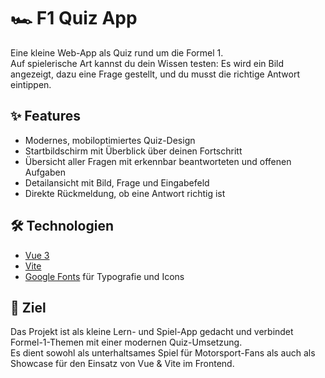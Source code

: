 # 🏎️ F1 Quiz App

Eine kleine Web-App als Quiz rund um die Formel 1.  
Auf spielerische Art kannst du dein Wissen testen: Es wird ein Bild angezeigt, dazu eine Frage gestellt, und du musst die richtige Antwort eintippen.  

## ✨ Features

- Modernes, mobiloptimiertes Quiz-Design  
- Startbildschirm mit Überblick über deinen Fortschritt  
- Übersicht aller Fragen mit erkennbar beantworteten und offenen Aufgaben  
- Detailansicht mit Bild, Frage und Eingabefeld  
- Direkte Rückmeldung, ob eine Antwort richtig ist  

## 🛠️ Technologien

- [Vue 3](https://vuejs.org/)  
- [Vite](https://vitejs.dev/)  
- [Google Fonts](https://fonts.google.com/) für Typografie und Icons  

## 🚀 Ziel

Das Projekt ist als kleine Lern- und Spiel-App gedacht und verbindet Formel-1-Themen mit einer modernen Quiz-Umsetzung.  
Es dient sowohl als unterhaltsames Spiel für Motorsport-Fans als auch als Showcase für den Einsatz von Vue & Vite im Frontend.  
